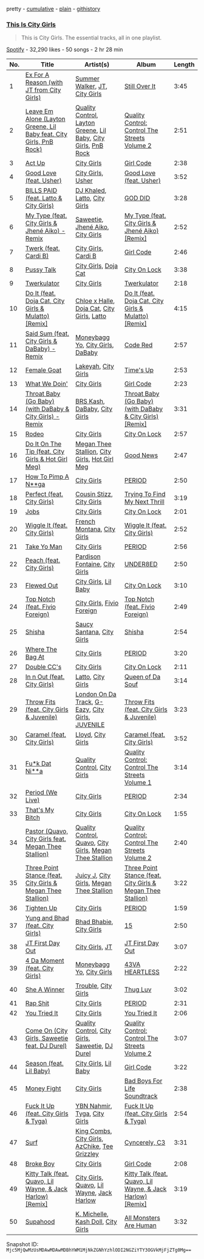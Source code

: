 pretty - [cumulative](/playlists/cumulative/37i9dQZF1DZ06evO1NPjOD.md) - [plain](/playlists/plain/37i9dQZF1DZ06evO1NPjOD) - [githistory](https://github.githistory.xyz/mackorone/spotify-playlist-archive/blob/main/playlists/plain/37i9dQZF1DZ06evO1NPjOD)

### [This Is City Girls](https://open.spotify.com/playlist/37i9dQZF1DZ06evO1NPjOD)

> This is City Girls\. The essential tracks, all in one playlist.

[Spotify](https://open.spotify.com/user/spotify) - 32,290 likes - 50 songs - 2 hr 28 min

| No. | Title | Artist(s) | Album | Length |
|---|---|---|---|---|
| 1 | [Ex For A Reason \(with JT from City Girls\)](https://open.spotify.com/track/1De7cOMrdUnVpjWBaowMg4) | [Summer Walker](https://open.spotify.com/artist/57LYzLEk2LcFghVwuWbcuS), [JT](https://open.spotify.com/artist/39af15p0feaAOdL9DTRj3m), [City Girls](https://open.spotify.com/artist/37hAfseJWi0G3Scife12Il) | [Still Over It](https://open.spotify.com/album/4lPqFAvgmG97pxyxQsyCQx) | 3:45 |
| 2 | [Leave Em Alone \(Layton Greene, Lil Baby feat\. City Girls, PnB Rock\)](https://open.spotify.com/track/6Vdyu21iT8qScU1haSjWUU) | [Quality Control](https://open.spotify.com/artist/6i392l38cR3uBPF0DbNs7S), [Layton Greene](https://open.spotify.com/artist/02ZtVIjKL1PYLlMmP1sz0h), [Lil Baby](https://open.spotify.com/artist/5f7VJjfbwm532GiveGC0ZK), [City Girls](https://open.spotify.com/artist/37hAfseJWi0G3Scife12Il), [PnB Rock](https://open.spotify.com/artist/21WS9wngs9AqFckK7yYJPM) | [Quality Control: Control The Streets Volume 2](https://open.spotify.com/album/59zpaLOByFkJhc9D5Xqna9) | 2:51 |
| 3 | [Act Up](https://open.spotify.com/track/3A2yGHWIzmGEIolwonU69h) | [City Girls](https://open.spotify.com/artist/37hAfseJWi0G3Scife12Il) | [Girl Code](https://open.spotify.com/album/6zzs0HMzEPRotJaEJe8uwJ) | 2:38 |
| 4 | [Good Love \(feat\. Usher\)](https://open.spotify.com/track/52JFc40b28XJDROR3c4uAr) | [City Girls](https://open.spotify.com/artist/37hAfseJWi0G3Scife12Il), [Usher](https://open.spotify.com/artist/23zg3TcAtWQy7J6upgbUnj) | [Good Love \(feat\. Usher\)](https://open.spotify.com/album/0OhW9KGuhEaWt5kt9s5qKf) | 3:52 |
| 5 | [BILLS PAID \(feat\. Latto & City Girls\)](https://open.spotify.com/track/0JiLQRLOeWQdPC9rVpOqqo) | [DJ Khaled](https://open.spotify.com/artist/0QHgL1lAIqAw0HtD7YldmP), [Latto](https://open.spotify.com/artist/3MdXrJWsbVzdn6fe5JYkSQ), [City Girls](https://open.spotify.com/artist/37hAfseJWi0G3Scife12Il) | [GOD DID](https://open.spotify.com/album/6NuGZnOc88LcZpEkJIbO50) | 3:28 |
| 6 | [My Type \(feat\. City Girls & Jhené Aiko\) \- Remix](https://open.spotify.com/track/5LTdRSQOg63EazLbKZbWn2) | [Saweetie](https://open.spotify.com/artist/6cK3NBO6uP7hh0oyuVELFl), [Jhené Aiko](https://open.spotify.com/artist/5ZS223C6JyBfXasXxrRqOk), [City Girls](https://open.spotify.com/artist/37hAfseJWi0G3Scife12Il) | [My Type \(feat\. City Girls & Jhené Aiko\) \[Remix\]](https://open.spotify.com/album/3zA4avOuepGbVtebFZzAz5) | 2:52 |
| 7 | [Twerk \(feat\. Cardi B\)](https://open.spotify.com/track/0RRm4OS5ymfZryXBuj0G2m) | [City Girls](https://open.spotify.com/artist/37hAfseJWi0G3Scife12Il), [Cardi B](https://open.spotify.com/artist/4kYSro6naA4h99UJvo89HB) | [Girl Code](https://open.spotify.com/album/6zzs0HMzEPRotJaEJe8uwJ) | 2:46 |
| 8 | [Pussy Talk](https://open.spotify.com/track/5EzL7hGT9g2Tvqsy158Lu9) | [City Girls](https://open.spotify.com/artist/37hAfseJWi0G3Scife12Il), [Doja Cat](https://open.spotify.com/artist/5cj0lLjcoR7YOSnhnX0Po5) | [City On Lock](https://open.spotify.com/album/4VzVHSPoh9MP85THaTfYpN) | 3:38 |
| 9 | [Twerkulator](https://open.spotify.com/track/2Ty7EDf9XLYzEUqEIwJfDC) | [City Girls](https://open.spotify.com/artist/37hAfseJWi0G3Scife12Il) | [Twerkulator](https://open.spotify.com/album/0UMsQl5qJZAjhcj2985joB) | 2:18 |
| 10 | [Do It \(feat\. Doja Cat, City Girls & Mulatto\) \[Remix\]](https://open.spotify.com/track/2WKJcMeqmjkL4FzFoJszR7) | [Chloe x Halle](https://open.spotify.com/artist/0AsThoR4KZSVktALiNcQwW), [Doja Cat](https://open.spotify.com/artist/5cj0lLjcoR7YOSnhnX0Po5), [City Girls](https://open.spotify.com/artist/37hAfseJWi0G3Scife12Il), [Latto](https://open.spotify.com/artist/3MdXrJWsbVzdn6fe5JYkSQ) | [Do It \(feat\. Doja Cat, City Girls & Mulatto\) \[Remix\]](https://open.spotify.com/album/1Rd37EUs0P8KzpPPkKPbKa) | 4:15 |
| 11 | [Said Sum \(feat\. City Girls & DaBaby\) \- Remix](https://open.spotify.com/track/13VXVxePp4NUiXwtmQ0viz) | [Moneybagg Yo](https://open.spotify.com/artist/3tJoFztHeIJkJWMrx0td2f), [City Girls](https://open.spotify.com/artist/37hAfseJWi0G3Scife12Il), [DaBaby](https://open.spotify.com/artist/4r63FhuTkUYltbVAg5TQnk) | [Code Red](https://open.spotify.com/album/4faPRidDvKRvHnWdvmvVHv) | 2:57 |
| 12 | [Female Goat](https://open.spotify.com/track/3GvtfWTRoialUPNCbDjdtI) | [Lakeyah](https://open.spotify.com/artist/77gMBvQ2frbQAPyCeoYGm7), [City Girls](https://open.spotify.com/artist/37hAfseJWi0G3Scife12Il) | [Time's Up](https://open.spotify.com/album/3N4tO5aWP6z6LH44hPPApi) | 2:53 |
| 13 | [What We Doin'](https://open.spotify.com/track/11TOnapSFVWBUSByMzf1u1) | [City Girls](https://open.spotify.com/artist/37hAfseJWi0G3Scife12Il) | [Girl Code](https://open.spotify.com/album/6zzs0HMzEPRotJaEJe8uwJ) | 2:23 |
| 14 | [Throat Baby \(Go Baby\) \(with DaBaby & City Girls\) \- Remix](https://open.spotify.com/track/15C4TnrrVdym7UykxQIOTZ) | [BRS Kash](https://open.spotify.com/artist/5jJjvmEwRr8epuGZq4eUUa), [DaBaby](https://open.spotify.com/artist/4r63FhuTkUYltbVAg5TQnk), [City Girls](https://open.spotify.com/artist/37hAfseJWi0G3Scife12Il) | [Throat Baby \(Go Baby\) \(with DaBaby & City Girls\) \[Remix\]](https://open.spotify.com/album/7CaoMilK1vM4KvbbvRVggD) | 3:31 |
| 15 | [Rodeo](https://open.spotify.com/track/2I8OJsxoaUByoURNACArMC) | [City Girls](https://open.spotify.com/artist/37hAfseJWi0G3Scife12Il) | [City On Lock](https://open.spotify.com/album/4VzVHSPoh9MP85THaTfYpN) | 2:57 |
| 16 | [Do It On The Tip \(feat\. City Girls & Hot Girl Meg\)](https://open.spotify.com/track/2993VQSr7a2Dj5hI5xcWG0) | [Megan Thee Stallion](https://open.spotify.com/artist/181bsRPaVXVlUKXrxwZfHK), [City Girls](https://open.spotify.com/artist/37hAfseJWi0G3Scife12Il), [Hot Girl Meg](https://open.spotify.com/artist/1ZEqGVxGNeiNyssm83CeKP) | [Good News](https://open.spotify.com/album/0KjckH1EE6HRRurMIXSc0r) | 2:47 |
| 17 | [How To Pimp A N\*\*ga](https://open.spotify.com/track/36B9SXT9Pf8mL3F5RyqSAX) | [City Girls](https://open.spotify.com/artist/37hAfseJWi0G3Scife12Il) | [PERIOD](https://open.spotify.com/album/1Lj2lKxrwpvuZkKjZAgrKl) | 2:50 |
| 18 | [Perfect \(feat\. City Girls\)](https://open.spotify.com/track/0qJ0eDL9Szdylx4kRRCBQD) | [Cousin Stizz](https://open.spotify.com/artist/0KpCz7V5XRkqKuM1JDf56O), [City Girls](https://open.spotify.com/artist/37hAfseJWi0G3Scife12Il) | [Trying To Find My Next Thrill](https://open.spotify.com/album/3l9X9abmztD680Rs0HnT98) | 3:19 |
| 19 | [Jobs](https://open.spotify.com/track/2fHXAuXRcCDXbZYJIUZCGW) | [City Girls](https://open.spotify.com/artist/37hAfseJWi0G3Scife12Il) | [City On Lock](https://open.spotify.com/album/4VzVHSPoh9MP85THaTfYpN) | 2:01 |
| 20 | [Wiggle It \(feat\. City Girls\)](https://open.spotify.com/track/4vfsh1GHqHZtTlkusq9j5E) | [French Montana](https://open.spotify.com/artist/6vXTefBL93Dj5IqAWq6OTv), [City Girls](https://open.spotify.com/artist/37hAfseJWi0G3Scife12Il) | [Wiggle It \(feat\. City Girls\)](https://open.spotify.com/album/7AZN74ru3v8P69ef0TTAn0) | 2:52 |
| 21 | [Take Yo Man](https://open.spotify.com/track/5aOpKCKguEnViGOKZxZern) | [City Girls](https://open.spotify.com/artist/37hAfseJWi0G3Scife12Il) | [PERIOD](https://open.spotify.com/album/1Lj2lKxrwpvuZkKjZAgrKl) | 2:56 |
| 22 | [Peach \(feat\. City Girls\)](https://open.spotify.com/track/1lgQjuwCLFdDIE6yKz0c5R) | [Pardison Fontaine](https://open.spotify.com/artist/7Gkyjs2OYQpJdOvvmwIz2Z), [City Girls](https://open.spotify.com/artist/37hAfseJWi0G3Scife12Il) | [UNDER8ED](https://open.spotify.com/album/45x9T2H8aU4ckLPOYfGucD) | 2:50 |
| 23 | [Flewed Out](https://open.spotify.com/track/3Ao4pGywlb4i8WiJgYWRm6) | [City Girls](https://open.spotify.com/artist/37hAfseJWi0G3Scife12Il), [Lil Baby](https://open.spotify.com/artist/5f7VJjfbwm532GiveGC0ZK) | [City On Lock](https://open.spotify.com/album/4VzVHSPoh9MP85THaTfYpN) | 3:10 |
| 24 | [Top Notch \(feat\. Fivio Foreign\)](https://open.spotify.com/track/5pH8a5XwtyjHhGWXINFDgu) | [City Girls](https://open.spotify.com/artist/37hAfseJWi0G3Scife12Il), [Fivio Foreign](https://open.spotify.com/artist/14CHVeJGrR5xgUGQFV5BVM) | [Top Notch \(feat\. Fivio Foreign\)](https://open.spotify.com/album/6ZMqT0qr0Sh9lb1Ww2bU7M) | 2:49 |
| 25 | [Shisha](https://open.spotify.com/track/3C2mcvtPzGLPSai3XZPmw2) | [Saucy Santana](https://open.spotify.com/artist/2NfwGBr2swqZ1rzE3kAV23), [City Girls](https://open.spotify.com/artist/37hAfseJWi0G3Scife12Il) | [Shisha](https://open.spotify.com/album/0uYvcZDVArtKfHmgAiybtl) | 2:54 |
| 26 | [Where The Bag At](https://open.spotify.com/track/7GlZhPkCA259c3ICFU0eaG) | [City Girls](https://open.spotify.com/artist/37hAfseJWi0G3Scife12Il) | [PERIOD](https://open.spotify.com/album/1Lj2lKxrwpvuZkKjZAgrKl) | 3:20 |
| 27 | [Double CC's](https://open.spotify.com/track/72SrBwk95IXQlnXjf0hoyw) | [City Girls](https://open.spotify.com/artist/37hAfseJWi0G3Scife12Il) | [City On Lock](https://open.spotify.com/album/4VzVHSPoh9MP85THaTfYpN) | 2:11 |
| 28 | [In n Out \(feat\. City Girls\)](https://open.spotify.com/track/0OHjjudOY8MZ5AxfrzYJMH) | [Latto](https://open.spotify.com/artist/3MdXrJWsbVzdn6fe5JYkSQ), [City Girls](https://open.spotify.com/artist/37hAfseJWi0G3Scife12Il) | [Queen of Da Souf](https://open.spotify.com/album/1HOYLdaWocKi1YGveli9kF) | 3:14 |
| 29 | [Throw Fits \(feat\. City Girls & Juvenile\)](https://open.spotify.com/track/5jCa1A0ZfkaWcKGsJZQ0kz) | [London On Da Track](https://open.spotify.com/artist/5Nf5yishRW9Ye174sJISkg), [G\-Eazy](https://open.spotify.com/artist/02kJSzxNuaWGqwubyUba0Z), [City Girls](https://open.spotify.com/artist/37hAfseJWi0G3Scife12Il), [JUVENILE](https://open.spotify.com/artist/0rG0AZBscc8S8q1ahIsasI) | [Throw Fits \(feat\. City Girls & Juvenile\)](https://open.spotify.com/album/5gyk9wb9zJCNvBzmH06HUB) | 3:23 |
| 30 | [Caramel \(feat\. City Girls\)](https://open.spotify.com/track/0ZuMuZVtjK9vK5qSWC4bmu) | [Lloyd](https://open.spotify.com/artist/1Xfmvd48oOhEWkscWyEbh9), [City Girls](https://open.spotify.com/artist/37hAfseJWi0G3Scife12Il) | [Caramel \(feat\. City Girls\)](https://open.spotify.com/album/1XT5Wz52niQDuTeYQeTlOM) | 3:52 |
| 31 | [Fu\*k Dat Ni\*\*a](https://open.spotify.com/track/12ydfAh0hs1MIyzU0LNOwt) | [Quality Control](https://open.spotify.com/artist/6i392l38cR3uBPF0DbNs7S), [City Girls](https://open.spotify.com/artist/37hAfseJWi0G3Scife12Il) | [Quality Control: Control The Streets Volume 1](https://open.spotify.com/album/07Jvk8tGuaMhR4H72znlLJ) | 3:14 |
| 32 | [Period \(We Live\)](https://open.spotify.com/track/1FdjGON62xLxgPZW8BGeHS) | [City Girls](https://open.spotify.com/artist/37hAfseJWi0G3Scife12Il) | [PERIOD](https://open.spotify.com/album/1Lj2lKxrwpvuZkKjZAgrKl) | 2:34 |
| 33 | [That's My Bitch](https://open.spotify.com/track/4llNsoTNNhxC1bOm0feE98) | [City Girls](https://open.spotify.com/artist/37hAfseJWi0G3Scife12Il) | [City On Lock](https://open.spotify.com/album/4VzVHSPoh9MP85THaTfYpN) | 1:55 |
| 34 | [Pastor \(Quavo, City Girls feat\. Megan Thee Stallion\)](https://open.spotify.com/track/4awve4McsKOqVuOpAbg6BF) | [Quality Control](https://open.spotify.com/artist/6i392l38cR3uBPF0DbNs7S), [Quavo](https://open.spotify.com/artist/0VRj0yCOv2FXJNP47XQnx5), [City Girls](https://open.spotify.com/artist/37hAfseJWi0G3Scife12Il), [Megan Thee Stallion](https://open.spotify.com/artist/181bsRPaVXVlUKXrxwZfHK) | [Quality Control: Control The Streets Volume 2](https://open.spotify.com/album/59zpaLOByFkJhc9D5Xqna9) | 2:40 |
| 35 | [Three Point Stance \(feat\. City Girls & Megan Thee Stallion\)](https://open.spotify.com/track/5g7pNBb6ySnFUJknKiCkEE) | [Juicy J](https://open.spotify.com/artist/5gCRApTajqwbnHHPbr2Fpi), [City Girls](https://open.spotify.com/artist/37hAfseJWi0G3Scife12Il), [Megan Thee Stallion](https://open.spotify.com/artist/181bsRPaVXVlUKXrxwZfHK) | [Three Point Stance \(feat\. City Girls & Megan Thee Stallion\)](https://open.spotify.com/album/3ul0AuKohmiolGCIKrEuly) | 3:22 |
| 36 | [Tighten Up](https://open.spotify.com/track/32TXfodRWjRIiOVgoWCAZI) | [City Girls](https://open.spotify.com/artist/37hAfseJWi0G3Scife12Il) | [PERIOD](https://open.spotify.com/album/1Lj2lKxrwpvuZkKjZAgrKl) | 1:59 |
| 37 | [Yung and Bhad \(feat\. City Girls\)](https://open.spotify.com/track/4vHf3mf0iZgEmkdHyLTSE9) | [Bhad Bhabie](https://open.spotify.com/artist/7DuTB6wdzqFJGFLSH17k8e), [City Girls](https://open.spotify.com/artist/37hAfseJWi0G3Scife12Il) | [15](https://open.spotify.com/album/5I0eRWD0PLOmswFHZhcD12) | 2:50 |
| 38 | [JT First Day Out](https://open.spotify.com/track/0Otdui0avqjOxuCAzC7Jfc) | [City Girls](https://open.spotify.com/artist/37hAfseJWi0G3Scife12Il), [JT](https://open.spotify.com/artist/39af15p0feaAOdL9DTRj3m) | [JT First Day Out](https://open.spotify.com/album/4kqU7ojcMMAGEmEuJjfghx) | 3:07 |
| 39 | [4 Da Moment \(feat\. City Girls\)](https://open.spotify.com/track/4ZJvxJYTeA719NrCtKE8gU) | [Moneybagg Yo](https://open.spotify.com/artist/3tJoFztHeIJkJWMrx0td2f), [City Girls](https://open.spotify.com/artist/37hAfseJWi0G3Scife12Il) | [43VA HEARTLESS](https://open.spotify.com/album/1DMa1o7j2548zVFXRzRe7f) | 2:22 |
| 40 | [She A Winner](https://open.spotify.com/track/11eC6flJ9bu9paEa88ti62) | [Trouble](https://open.spotify.com/artist/0701LAQrkY5Il5vt06uNnC), [City Girls](https://open.spotify.com/artist/37hAfseJWi0G3Scife12Il) | [Thug Luv](https://open.spotify.com/album/3JgQJpOk0rmxql353Y3j2G) | 3:02 |
| 41 | [Rap Shit](https://open.spotify.com/track/0m5UGpHzwWRlgky0dmhogh) | [City Girls](https://open.spotify.com/artist/37hAfseJWi0G3Scife12Il) | [PERIOD](https://open.spotify.com/album/1Lj2lKxrwpvuZkKjZAgrKl) | 2:31 |
| 42 | [You Tried It](https://open.spotify.com/track/7q8BhxU2ZpUlXqmEy6nKFb) | [City Girls](https://open.spotify.com/artist/37hAfseJWi0G3Scife12Il) | [You Tried It](https://open.spotify.com/album/5whQ0P8HBzpQHmvKioxbkz) | 2:06 |
| 43 | [Come On \(City Girls, Saweetie feat\. DJ Durel\)](https://open.spotify.com/track/7o3aoh8XuZ6lvn8jQvw6So) | [Quality Control](https://open.spotify.com/artist/6i392l38cR3uBPF0DbNs7S), [City Girls](https://open.spotify.com/artist/37hAfseJWi0G3Scife12Il), [Saweetie](https://open.spotify.com/artist/6cK3NBO6uP7hh0oyuVELFl), [DJ Durel](https://open.spotify.com/artist/1MHslxKWxauC559dXYEX1C) | [Quality Control: Control The Streets Volume 2](https://open.spotify.com/album/59zpaLOByFkJhc9D5Xqna9) | 3:07 |
| 44 | [Season \(feat\. Lil Baby\)](https://open.spotify.com/track/6gqvCJJY8Sh4opRxXVO7A7) | [City Girls](https://open.spotify.com/artist/37hAfseJWi0G3Scife12Il), [Lil Baby](https://open.spotify.com/artist/5f7VJjfbwm532GiveGC0ZK) | [Girl Code](https://open.spotify.com/album/6zzs0HMzEPRotJaEJe8uwJ) | 3:22 |
| 45 | [Money Fight](https://open.spotify.com/track/0eEEM1NNccG8BJpCC80Mlu) | [City Girls](https://open.spotify.com/artist/37hAfseJWi0G3Scife12Il) | [Bad Boys For Life Soundtrack](https://open.spotify.com/album/1WbcLdDqpfZza3TlvzFJJj) | 2:38 |
| 46 | [Fuck It Up \(feat\. City Girls & Tyga\)](https://open.spotify.com/track/1ri9bBxmv1CmAuA55g8Xvh) | [YBN Nahmir](https://open.spotify.com/artist/3gGUMEwIX6XodWsYEvKSal), [Tyga](https://open.spotify.com/artist/5LHRHt1k9lMyONurDHEdrp), [City Girls](https://open.spotify.com/artist/37hAfseJWi0G3Scife12Il) | [Fuck It Up \(feat\. City Girls & Tyga\)](https://open.spotify.com/album/1V4dbLC7PqSzf0cXKWIwzk) | 2:54 |
| 47 | [Surf](https://open.spotify.com/track/5EgSl85L3mZlAQFUt4I4BG) | [King Combs](https://open.spotify.com/artist/41I5xI04kixwmonDBl0Sda), [City Girls](https://open.spotify.com/artist/37hAfseJWi0G3Scife12Il), [AzChike](https://open.spotify.com/artist/6fqjJNsLs7g6F3PXy01Xnw), [Tee Grizzley](https://open.spotify.com/artist/6AUl0ykLLpvTktob97x9hO) | [Cyncerely, C3](https://open.spotify.com/album/6uNuXilVlRxt9ryawO1nCS) | 3:31 |
| 48 | [Broke Boy](https://open.spotify.com/track/3E7jehnxsH4xZAuxDQg4zC) | [City Girls](https://open.spotify.com/artist/37hAfseJWi0G3Scife12Il) | [Girl Code](https://open.spotify.com/album/6zzs0HMzEPRotJaEJe8uwJ) | 2:08 |
| 49 | [Kitty Talk \(feat\. Quavo, Lil Wayne, & Jack Harlow\) \[Remix\]](https://open.spotify.com/track/4n4yWZbhlyHrgFs9ztg21K) | [City Girls](https://open.spotify.com/artist/37hAfseJWi0G3Scife12Il), [Quavo](https://open.spotify.com/artist/0VRj0yCOv2FXJNP47XQnx5), [Lil Wayne](https://open.spotify.com/artist/55Aa2cqylxrFIXC767Z865), [Jack Harlow](https://open.spotify.com/artist/2LIk90788K0zvyj2JJVwkJ) | [Kitty Talk \(feat\. Quavo, Lil Wayne, & Jack Harlow\) \[Remix\]](https://open.spotify.com/album/000xZHv6vq55FegQNqELgN) | 3:19 |
| 50 | [Supahood](https://open.spotify.com/track/0bhUCHVn9o7u6YZwYGLKwi) | [K\. Michelle](https://open.spotify.com/artist/2retT7MFwHDVTeGKDdybEx), [Kash Doll](https://open.spotify.com/artist/3u579Gdap91lMptBSdXTpf), [City Girls](https://open.spotify.com/artist/37hAfseJWi0G3Scife12Il) | [All Monsters Are Human](https://open.spotify.com/album/1Ds7Xoj5ihJkFvTKwXWaIA) | 3:32 |

Snapshot ID: `Mjc5MjQwMzUsMDAwMDAwMDBhYWM1MjNkZGNhYzhlODI2NGZiYTY3OGVkMjFjZTg0Mg==`
